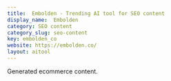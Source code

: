 ```yaml
---
title:  Embolden - Trending AI tool for SEO content
display_name:  Embolden
category: SEO content
category_slug: seo-content
key: embolden_co
website: https://embolden.co/
layout: aitool
---
```


Generated ecommerce content.

